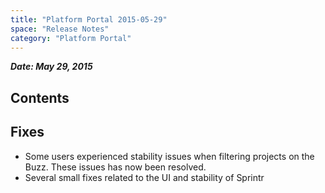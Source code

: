 ```yaml
---
title: "Platform Portal 2015-05-29"
space: "Release Notes"
category: "Platform Portal"
---
```



***Date: May 29, 2015***

## Contents

## Fixes

*   Some users experienced stability issues when filtering projects on the Buzz. These issues has now been resolved.
*   Several small fixes related to the UI and stability of Sprintr